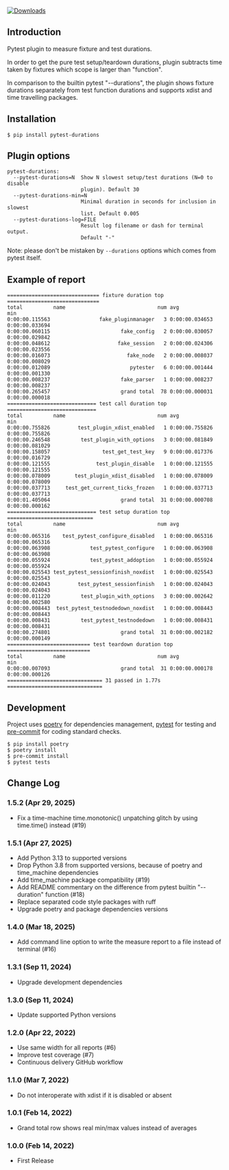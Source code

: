 [![Downloads](https://pepy.tech/badge/pytest-durations/month)](https://pepy.tech/project/pytest-durations)

## Introduction

Pytest plugin to measure fixture and test durations.

In order to get the pure test setup/teardown durations, plugin subtracts time taken by fixtures which scope
is larger than "function".

In comparison to the builtin pytest "--durations", the plugin shows fixture durations separately from test function
durations and supports xdist and time travelling packages.

## Installation

```shell
$ pip install pytest-durations
```

## Plugin options

```text
pytest-durations:
  --pytest-durations=N  Show N slowest setup/test durations (N=0 to disable
                        plugin). Default 30
  --pytest-durations-min=N
                        Minimal duration in seconds for inclusion in slowest
                        list. Default 0.005
  --pytest-durations-log=FILE
                        Result log filename or dash for terminal output.
                        Default "-"
```

Note: please don't be mistaken by `--durations` options which comes from pytest itself.

## Example of report

```text
============================== fixture duration top ==============================
total          name                              num avg            min
0:00:00.115563                fake_pluginmanager   3 0:00:00.034653 0:00:00.033694
0:00:00.060115                       fake_config   2 0:00:00.030057 0:00:00.029842
0:00:00.048612                      fake_session   2 0:00:00.024306 0:00:00.023556
0:00:00.016073                         fake_node   2 0:00:00.008037 0:00:00.008029
0:00:00.012089                          pytester   6 0:00:00.001444 0:00:00.001330
0:00:00.008237                       fake_parser   1 0:00:00.008237 0:00:00.008237
0:00:00.265457                       grand total  78 0:00:00.000031 0:00:00.000018
============================= test call duration top =============================
total          name                              num avg            min
0:00:00.755826         test_plugin_xdist_enabled   1 0:00:00.755826 0:00:00.755826
0:00:00.246548          test_plugin_with_options   3 0:00:00.081849 0:00:00.081029
0:00:00.158057                 test_get_test_key   9 0:00:00.017376 0:00:00.016729
0:00:00.121555               test_plugin_disable   1 0:00:00.121555 0:00:00.121555
0:00:00.078009        test_plugin_xdist_disabled   1 0:00:00.078009 0:00:00.078009
0:00:00.037713     test_get_current_ticks_frozen   1 0:00:00.037713 0:00:00.037713
0:00:01.405064                       grand total  31 0:00:00.000708 0:00:00.000162
============================= test setup duration top ============================
total          name                              num avg            min
0:00:00.065316    test_pytest_configure_disabled   1 0:00:00.065316 0:00:00.065316
0:00:00.063908             test_pytest_configure   1 0:00:00.063908 0:00:00.063908
0:00:00.055924             test_pytest_addoption   1 0:00:00.055924 0:00:00.055924
0:00:00.025543 test_pytest_sessionfinish_noxdist   1 0:00:00.025543 0:00:00.025543
0:00:00.024043         test_pytest_sessionfinish   1 0:00:00.024043 0:00:00.024043
0:00:00.011220          test_plugin_with_options   3 0:00:00.002642 0:00:00.002580
0:00:00.008443  test_pytest_testnodedown_noxdist   1 0:00:00.008443 0:00:00.008443
0:00:00.008431          test_pytest_testnodedown   1 0:00:00.008431 0:00:00.008431
0:00:00.274801                       grand total  31 0:00:00.002182 0:00:00.000149
=========================== test teardown duration top ===========================
total          name                              num avg            min
0:00:00.007093                       grand total  31 0:00:00.000178 0:00:00.000126
=============================== 31 passed in 1.77s ===============================
```

## Development

Project uses [poetry](https://python-poetry.org/) for dependencies management, [pytest](https://pytest.org/)
for testing and [pre-commit](https://pre-commit.com/) for coding standard checks.

```shell
$ pip install poetry
$ poetry install
$ pre-commit install
$ pytest tests
```

## Change Log

### 1.5.2 (Apr 29, 2025)

* Fix a time-machine time.monotonic() unpatching glitch by using time.time() instead (#19)

### 1.5.1 (Apr 27, 2025)

* Add Python 3.13 to supported versions
* Drop Python 3.8 from supported versions, because of poetry and time_machine dependencies
* Add time_machine package compatibility (#19)
* Add README commentary on the difference from pytest builtin "--duration" function (#18)
* Replace separated code style packages with ruff
* Upgrade poetry and package dependencies versions

### 1.4.0 (Mar 18, 2025)

* Add command line option to write the measure report to a file instead of terminal (#16)

### 1.3.1 (Sep 11, 2024)

* Upgrade development dependencies

### 1.3.0 (Sep 11, 2024)

* Update supported Python versions

### 1.2.0 (Apr 22, 2022)

* Use same width for all reports (#6)
* Improve test coverage (#7)
* Continuous delivery GitHub workflow

### 1.1.0 (Mar 7, 2022)

* Do not interoperate with xdist if it is disabled or absent

### 1.0.1 (Feb 14, 2022)

* Grand total row shows real min/max values instead of averages

### 1.0.0 (Feb 14, 2022)
 
* First Release
